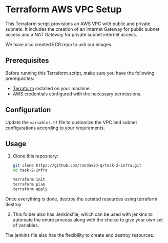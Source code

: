 # Terraform AWS VPC Setup

This Terraform script provisions an AWS VPC with public and private subnets. It includes the creation of an Internet Gateway for public subnet access and a NAT Gateway for private subnet internet access.

We have also created ECR repo to ush our images.

## Prerequisites

Before running this Terraform script, make sure you have the following prerequisites:

- [Terraform](https://www.terraform.io/) installed on your machine.
- AWS credentials configured with the necessary permissions.

## Configuration

Update the `variables.tf` file to customize the VPC and subnet configurations according to your requirements.

## Usage

1. Clone this repository:

   ```bash
   git clone https://github.com/rondavid-q/task-2-infra.git
   cd task-2-infra

   terraform init
   terraform plan
   terraform apply

Once everything is done, destroy the cerated resources using terraform destroy

2. This folder also has Jenkinsfile, which can be used with jenkins to automate the entire process along with the choice to give your own set of variables.

The jenkins file also has the flexibility to create and destroy resources.
